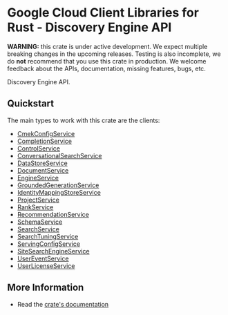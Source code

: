 # Google Cloud Client Libraries for Rust - Discovery Engine API

<!-- Code generated by sidekick. DO NOT EDIT. -->

**WARNING:** this crate is under active development. We expect multiple breaking
changes in the upcoming releases. Testing is also incomplete, we do **not**
recommend that you use this crate in production. We welcome feedback about the
APIs, documentation, missing features, bugs, etc.

Discovery Engine API.

## Quickstart

The main types to work with this crate are the clients:

- [CmekConfigService]
- [CompletionService]
- [ControlService]
- [ConversationalSearchService]
- [DataStoreService]
- [DocumentService]
- [EngineService]
- [GroundedGenerationService]
- [IdentityMappingStoreService]
- [ProjectService]
- [RankService]
- [RecommendationService]
- [SchemaService]
- [SearchService]
- [SearchTuningService]
- [ServingConfigService]
- [SiteSearchEngineService]
- [UserEventService]
- [UserLicenseService]

## More Information

- Read the [crate's documentation](https://docs.rs/google-cloud-discoveryengine-v1/latest/google-cloud-discoveryengine-v1)

[CmekConfigService]: https://docs.rs/google-cloud-discoveryengine-v1/latest/google_cloud_discoveryengine_v1/client/struct.CmekConfigService.html
[CompletionService]: https://docs.rs/google-cloud-discoveryengine-v1/latest/google_cloud_discoveryengine_v1/client/struct.CompletionService.html
[ControlService]: https://docs.rs/google-cloud-discoveryengine-v1/latest/google_cloud_discoveryengine_v1/client/struct.ControlService.html
[ConversationalSearchService]: https://docs.rs/google-cloud-discoveryengine-v1/latest/google_cloud_discoveryengine_v1/client/struct.ConversationalSearchService.html
[DataStoreService]: https://docs.rs/google-cloud-discoveryengine-v1/latest/google_cloud_discoveryengine_v1/client/struct.DataStoreService.html
[DocumentService]: https://docs.rs/google-cloud-discoveryengine-v1/latest/google_cloud_discoveryengine_v1/client/struct.DocumentService.html
[EngineService]: https://docs.rs/google-cloud-discoveryengine-v1/latest/google_cloud_discoveryengine_v1/client/struct.EngineService.html
[GroundedGenerationService]: https://docs.rs/google-cloud-discoveryengine-v1/latest/google_cloud_discoveryengine_v1/client/struct.GroundedGenerationService.html
[IdentityMappingStoreService]: https://docs.rs/google-cloud-discoveryengine-v1/latest/google_cloud_discoveryengine_v1/client/struct.IdentityMappingStoreService.html
[ProjectService]: https://docs.rs/google-cloud-discoveryengine-v1/latest/google_cloud_discoveryengine_v1/client/struct.ProjectService.html
[RankService]: https://docs.rs/google-cloud-discoveryengine-v1/latest/google_cloud_discoveryengine_v1/client/struct.RankService.html
[RecommendationService]: https://docs.rs/google-cloud-discoveryengine-v1/latest/google_cloud_discoveryengine_v1/client/struct.RecommendationService.html
[SchemaService]: https://docs.rs/google-cloud-discoveryengine-v1/latest/google_cloud_discoveryengine_v1/client/struct.SchemaService.html
[SearchService]: https://docs.rs/google-cloud-discoveryengine-v1/latest/google_cloud_discoveryengine_v1/client/struct.SearchService.html
[SearchTuningService]: https://docs.rs/google-cloud-discoveryengine-v1/latest/google_cloud_discoveryengine_v1/client/struct.SearchTuningService.html
[ServingConfigService]: https://docs.rs/google-cloud-discoveryengine-v1/latest/google_cloud_discoveryengine_v1/client/struct.ServingConfigService.html
[SiteSearchEngineService]: https://docs.rs/google-cloud-discoveryengine-v1/latest/google_cloud_discoveryengine_v1/client/struct.SiteSearchEngineService.html
[UserEventService]: https://docs.rs/google-cloud-discoveryengine-v1/latest/google_cloud_discoveryengine_v1/client/struct.UserEventService.html
[UserLicenseService]: https://docs.rs/google-cloud-discoveryengine-v1/latest/google_cloud_discoveryengine_v1/client/struct.UserLicenseService.html

